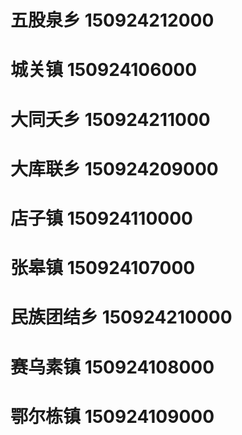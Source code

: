 # 五股泉乡 150924212000
# 城关镇 150924106000
# 大同夭乡 150924211000
# 大库联乡 150924209000
# 店子镇 150924110000
# 张皋镇 150924107000
# 民族团结乡 150924210000
# 赛乌素镇 150924108000
# 鄂尔栋镇 150924109000
